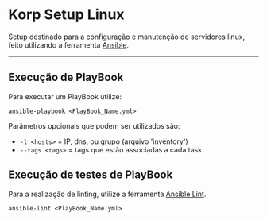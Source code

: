 # Korp Setup Linux

Setup destinado para a configuração e manutenção de servidores linux, feito utilizando a ferramenta [Ansible](https://docs.ansible.com/ansible/latest/index.html#).

---

## Execução de PlayBook

Para executar um PlayBook utilize:

```
ansible-playbook <PlayBook_Name.yml>
```

Parâmetros opcionais que podem ser utilizados são:

- `-l <hosts>` = IP, dns, ou grupo (arquivo 'inventory')
- `--tags <tags>` =  tags que estão associadas a cada task

## Execução de testes de PlayBook

Para a realização de linting, utilize a ferramenta [Ansible Lint](https://ansible-lint.readthedocs.io/en/latest/).

```
ansible-lint <PlayBook_Name.yml>
```
 